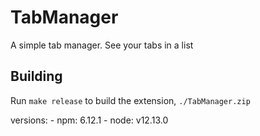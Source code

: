 # TabManager

A simple tab manager. See your tabs in a list

## Building
Run `make release` to build the extension, `./TabManager.zip`

versions:
	- npm: 6.12.1
	- node: v12.13.0
